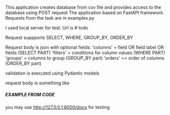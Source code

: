 This application creates database from csv file and provides access to the database using POST request
The application based on FastAPI framework. Requests from the task are in examples.py

I used local server for test. Url is # todo

Request suppports SELECT, WHERE, GROUP_BY, ORDER_BY

Request body is json with optional fields: 
    'columns' = field OR field label OR fields (SELECT PART)
    'filters' = conditions for column values (WHERE PART)
    'groups' = columns to group (GROUP_BY part)
    'orders' == order of columns (ORDER_BY part)

validation is executed using Pydantic models

request body is something like
##### EXAMPLE FROM CODE

you may use http://127.0.0.1:8000/docs for testing 